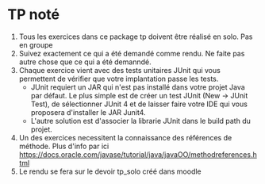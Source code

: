 # TP noté
1. Tous les exercices dans ce package tp doivent être réalisé en solo. Pas en groupe
2. Suivez exactement ce qui a été demandé comme rendu. Ne faite pas autre chose que ce qui a été demanndé.
3. Chaque exercice vient avec des tests unitaires JUnit qui vous permettent de vérifier que votre implantation passe les tests.
   - JUnit requiert un JAR qui n'est pas installé dans votre projet Java par défaut. Le plus simple est de créer un test JUnit (New -> JUnit Test), de sélectionner JUnit 4 et de laisser faire votre IDE qui vous proposera d'installer le JAR Junit4.
   - L'autre solution est d'associer la librarie JUnit dans le build path du projet.
4. Un des exercices necessitent la connaissance des références de méthode. Plus d'info par ici https://docs.oracle.com/javase/tutorial/java/javaOO/methodreferences.html
5. Le rendu se fera sur le devoir tp_solo créé dans moodle
